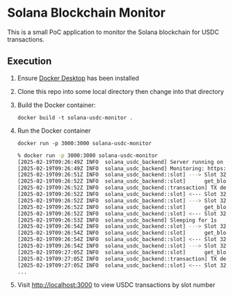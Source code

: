 # Solana Blockchain Monitor

This is a small PoC application to monitor the Solana blockchain for USDC transactions.

## Execution

1. Ensure [Docker Desktop](https://docs.docker.com/get-started/introduction/get-docker-desktop/) has been installed
1. Clone this repo into some local directory then change into that directory
1. Build the Docker container:

    `docker build -t solana-usdc-monitor .`
1. Run the Docker container

    `docker run -p 3000:3000 solana-usdc-monitor`

   ```bash
   % docker run -p 3000:3000 solana-usdc-monitor
   [2025-02-19T09:26:49Z INFO  solana_usdc_backend] Server running on http://0.0.0.0:3000
   [2025-02-19T09:26:49Z INFO  solana_usdc_backend] Monitoring: https://api.mainnet-beta.solana.com
   [2025-02-19T09:26:51Z INFO  solana_usdc_backend::slot] ---> Slot 321659973
   [2025-02-19T09:26:52Z INFO  solana_usdc_backend::slot]      get_block request took 649.188ms
   [2025-02-19T09:26:52Z INFO  solana_usdc_backend::transaction] TX detected: 7nQFY83oXFTZduD3oQpwxC4AVMwGdwRooL7WhtkMBkkg sent 8.867259 USDC to 2cidtavnfrCcjbAHyWkcUfH9zWC6LmajrL4GWUFBKeje
   [2025-02-19T09:26:52Z INFO  solana_usdc_backend::slot] <--- Slot 321659973: Processed 1605 transactions in 652.987ms
   [2025-02-19T09:26:52Z INFO  solana_usdc_backend::slot] ---> Slot 321659974
   [2025-02-19T09:26:52Z INFO  solana_usdc_backend::slot]      get_block request took 629.171ms
   [2025-02-19T09:26:52Z INFO  solana_usdc_backend::slot] <--- Slot 321659974: Processed 1570 transactions in 632.451ms
   [2025-02-19T09:26:53Z INFO  solana_usdc_backend] Sleeping for 1s
   [2025-02-19T09:26:54Z INFO  solana_usdc_backend::slot] ---> Slot 321659975
   [2025-02-19T09:26:54Z INFO  solana_usdc_backend::slot]      get_block request took 628.327ms
   [2025-02-19T09:26:54Z INFO  solana_usdc_backend::slot] <--- Slot 321659975: Processed 1524 transactions in 631.708ms
   [2025-02-19T09:26:54Z INFO  solana_usdc_backend::slot] ---> Slot 321659976
   [2025-02-19T09:27:05Z INFO  solana_usdc_backend::slot]      get_block request took 10.850s
   [2025-02-19T09:27:05Z INFO  solana_usdc_backend::transaction] TX detected: 5ha8tFqUGA36x3Xd2CsUg4pa4pUEBLQgbxfq1zFwEyCA sent 54.239793 USDC to 6q7Tj6RjpMdfMPY4wzt3PjSpebzE93GXdWGnH9XNPLCD
   [2025-02-19T09:27:05Z INFO  solana_usdc_backend::slot] <--- Slot 321659976: Processed 1669 transactions in 10.854s
   ...
   ```
1. Visit <http://localhost:3000> to view USDC transactions by slot number
